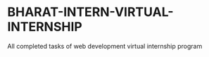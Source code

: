 # BHARAT-INTERN-VIRTUAL-INTERNSHIP
All completed  tasks of web development virtual internship program

